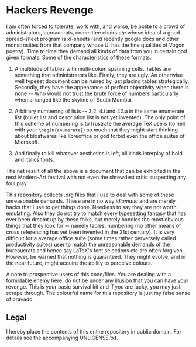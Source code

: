Hackers Revenge
===============

I am often forced to tolerate, work with, and worse, be polite to a
crowd of administrators, bureaucrats, committee chairs etc whose idea
of a good spread-sheet program is xl-sheets (and recently google docs
and other monstrosities from that company whose UI has the fine
qualities of Vogon poetry). Time to time they demand all kinds of data
from you in certain god given formats. Some of the characteristics of
these formats.

1. A multitude of tables with multi-colum spanning cells. Tables are
   something that administrators like. Firstly, they are ugly. An
   otherwise well typeset document can be ruined by just placing
   tables strategically. Secondly, they have the appearance of perfect
   objectivity when there is none -- Who would not trust the brute
   force of numbers particularly when arranged like the skyline of
   South Mumbai.

2. Arbitrary numbering of lists -- 3.2, 4.i and 42.a in the same
   enumerate list (bullet list and description list is not yet
   invented). The only point of this scheme of numbering is to
   frustrate the average TeX users (to hell with your
   `\begin{enumerate}`) so much that they might start thinking about
   bloatwares like libreoffice or god forbid even the office suites of
   Microsoft.

3. And finally to kill whatever aesthetics is left, all kinds
   interplay of bold and italics fonts.

The net result of all the above is a document that can be exhibited in
the next Modern-Art festival with not even the shrewdest critic
suspecting any foul play.

This repository collects .org files that I use to deal with some of
these unreasonable demands. These are in no way _idiomatic_ and are
merely hacks that I use to get things done. Needless to say they are
not worth emulating. Also they do not try to match every typesetting
fantasy that has ever been dreamt up by these folks, but merely
handles the most obvious things that they look for -- namely tables,
numbering (no other means of cross referencing has yet been invented
in the 21st century). It is very difficult for a average office suite
(some times rather perversely called productivity suites) user to
match the unreasonable demands of the bureaucrats and hence say
LaTeX's font selections etc are often forgiven. However, be warned
that nothing is guaranteed. They might evolve, and in the near future,
might acquire the ability to perceive colours.

A note to prospective users of this code/files. You are dealing with a
formidable enemy here, do not be under any illusion that you can have
your revenge. This is your basic survival kit and if you are lucky,
you may just scrape through. The colourful name for this repository is
just my false sense of bravado.

## Legal

I hereby place the contents of this entire repository in public
domain. For details see the accompanying UNLICENSE.txt.
